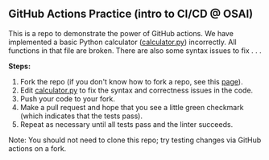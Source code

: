 ## GitHub Actions Practice (intro to CI/CD @ OSAI)
This is a repo to demonstrate the power of GitHub actions.
We have implemented a basic Python calculator ([calculator.py](calculator.py)) incorrectly.
All functions in that file are broken.
There are also some syntax issues to fix . . .

**Steps:**
1. Fork the repo (if you don't know how to fork a repo, see this [page](https://docs.github.com/en/get-started/quickstart/fork-a-repo#forking-a-repository)).
2. Edit [calculator.py](calculator.py) to fix the syntax and correctness issues in the code.
3. Push your code to your fork.
4. Make a pull request and hope that you see a little green checkmark (which indicates that the tests pass).
5. Repeat as necessary until all tests pass and the linter succeeds.

Note: You should not need to clone this repo; try testing changes via GitHub actions on a fork.